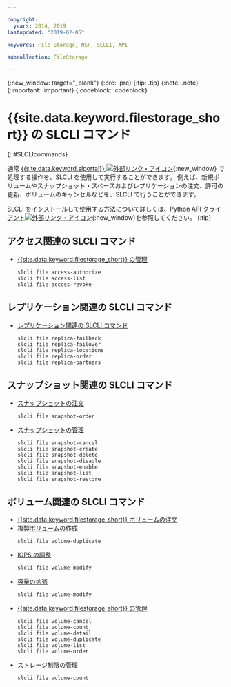 ```yaml
---

copyright:
  years: 2014, 2019
lastupdated: "2019-02-05"

keywords: File Storage, NSF, SLCLI, API

subcollection: FileStorage

---
```

{:new_window: target="_blank"}
{:pre: .pre}
{:tip: .tip}
{:note: .note}
{:important: .important}
{:codeblock: .codeblock}

# {{site.data.keyword.filestorage_short}} の SLCLI コマンド
{: #SLCLIcommands}

通常 [{{site.data.keyword.slportal}} ![外部リンク・アイコン](../../icons/launch-glyph.svg "外部リンク・アイコン")](https://control.softlayer.com/){:new_window} で処理する操作を、SLCLI を使用して実行することができます。 例えば、新規ボリュームやスナップショット・スペースおよびレプリケーションの注文、許可の更新、ボリュームのキャンセルなどを、SLCLI で行うことができます。

SLCLI をインストールして使用する方法について詳しくは、[Python API クライアント![外部リンク・アイコン](../../icons/launch-glyph.svg "外部リンク・アイコン")](https://softlayer-python.readthedocs.io/en/latest/cli.html){:new_window}を参照してください。
{:tip}

## アクセス関連の SLCLI コマンド
* [{{site.data.keyword.filestorage_short}} の管理](/docs/infrastructure/FileStorage?topic=FileStorage-managingstorage)  
  ```
  slcli file access-authorize
  slcli file access-list
  slcli file access-revoke
  ```

## レプリケーション関連の SLCLI コマンド

* [レプリケーション関連の SLCLI コマンド](/docs/infrastructure/FileStorage?topic=FileStorage-replication#clicommands)
  ```
  slcli file replica-failback
  slcli file replica-failover
  slcli file replica-locations
  slcli file replica-order
  slcli file replica-partners
  ```

## スナップショット関連の SLCLI コマンド

* [スナップショットの注文](/docs/infrastructure/FileStorage?topic=FileStorage-ordering-snapshots)
  ```
  slcli file snapshot-order
  ```

* [スナップショットの管理](/docs/infrastructure/FileStorage?topic=FileStorage-managingSnapshots)
  ```
  slcli file snapshot-cancel
  slcli file snapshot-create
  slcli file snapshot-delete
  slcli file snapshot-disable
  slcli file snapshot-enable
  slcli file snapshot-list
  slcli file snapshot-restore
  ```

## ボリューム関連の SLCLI コマンド

* [{{site.data.keyword.filestorage_short}} ボリュームの注文](/docs/infrastructure/FileStorage?topic=FileStorage-orderingSLCLI)
* [複製ボリュームの作成](/docs/infrastructure/FileStorage?topic=FileStorage-duplicatevolume)
  ```
  slcli file volume-duplicate
  ```
* [IOPS の調整](/docs/infrastructure/FileStorage?topic=FileStorage-adjustingIOPS#adjustingsteps)
  ```
  slcli file volume-modify
  ```
* [容量の拡張](/docs/infrastructure/FileStorage?topic=FileStorage-expandCapacity#resizingsteps)
  ```
  slcli file volume-modify
  ```
* [{{site.data.keyword.filestorage_short}} の管理](/docs/infrastructure/FileStorage?topic=FileStorage-managingstorage)
  ```
  slcli file volume-cancel
  slcli file volume-count
  slcli file volume-detail
  slcli file volume-duplicate
  slcli file volume-list
  slcli file volume-order
  ```
* [ストレージ制限の管理](/docs/infrastructure/FileStorage?topic=FileStorage-managinglimits)
  ```
  slcli file volume-count
  ```
